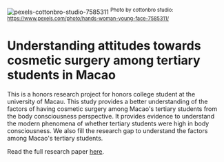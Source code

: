 ![pexels-cottonbro-studio-7585311](https://github.com/lin-jhe-yu/lin-jhe-yu-Best-Lineup-for-the-White-Sox-Baseball-Team/assets/121969452/0a9433c5-a51a-4b35-9ed5-af7204c55958)
<sup>Photo by cottonbro studio: https://www.pexels.com/photo/hands-woman-young-face-7585311/
# Understanding attitudes towards cosmetic surgery among tertiary students in Macao
This is a honors research project for honors college student at the university of Macau. This study provides a better understanding of the factors of having cosmetic surgery among Macao's tertiary students from the body consciousness perspective. It provides evidence to understand the modern phenomena of whether tertiary students were high in body consciousness. We also fill the research gap to understand the factors among Macao's tertiary students.

Read the full research paper [here](https://github.com/lin-jhe-yu/lin-jhe-yu--Understanding-attitudes-towards-cosmetic-surgery-among-tertiary-students-in-Macao/blob/39572de7101156af4f6810418a5cb6dbd95c1fbf/HONR1000-009%20Project%20Report.pdf).
